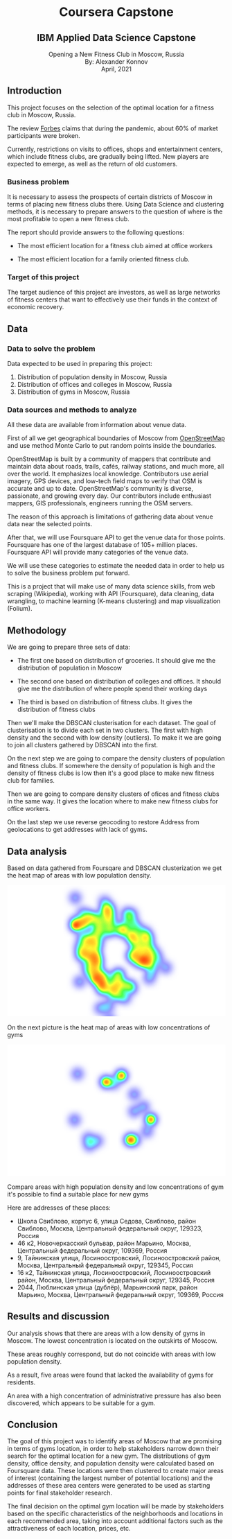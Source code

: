 <center><h1>Coursera Capstone</h1>

<h2>IBM Applied Data Science Capstone</h2>
</center>

<center>Opening a New Fitness Club in Moscow, Russia<br/>
By: Alexander Konnov<br/>
April, 2021
</center>


Introduction
-----------

This project focuses on the selection of the optimal location for a fitness club in Moscow, Russia.

The review [Forbes](https://www.forbes.ru/biznes/417589-razrushitelnoe-cunami-2020-god-stal-hudshim-za-vsyu-istoriyu-rossiyskoy-industrii) claims that during the pandemic, about 60% of market participants were broken.

Currently, restrictions on visits to offices, shops and entertainment centers, which include fitness clubs, are gradually being lifted. New players are expected to emerge, as well as the return of old customers.

### Business problem

It is necessary to assess the prospects of certain districts of Moscow in terms of placing new fitness clubs there. Using Data Science and clustering methods, it is necessary to prepare answers to the question of where is the most profitable to open a new fitness club.

The report should provide answers to the following questions:

- The most efficient location for a fitness club aimed at office workers

- The most efficient location for a family oriented fitness club.


### Target of this project

The target audience of this project are investors, as well as large networks of fitness centers that want to effectively use their funds in the context of economic recovery.

Data
--

### Data to solve the problem

Data expected to be used in preparing this project:

1. Distribution of population density in Moscow, Russia
2. Distribution of offices and colleges in Moscow, Russia
2. Distribution of gyms in Moscow, Russia

### Data sources and methods to analyze

All these data are available from information about venue data.

First of all we get geographical boundaries of Moscow from [OpenStreetMap](https://www.openstreetmap.org/) and use method Monte Carlo to put random points inside the boundaries. 

OpenStreetMap is built by a community of mappers that contribute and maintain data about roads, trails, cafés, railway stations, and much more, all over the world. 
It emphasizes local knowledge. Contributors use aerial imagery, GPS devices, and low-tech field maps to verify that OSM is accurate and up to date. 
OpenStreetMap's community is diverse, passionate, and growing every day. Our contributors include enthusiast mappers, GIS professionals, engineers running the OSM servers.


The reason of this approach is limitations of gathering data about venue data near the selected points. 

After that, we will use Foursquare API to get the venue data for those points. Foursquare has one of the largest database of 105+ million places. Foursquare API will provide many categories of the venue data.

We will use these categories to estimate the needed data in order to help us to solve the business problem put forward. 

This is a project that will make use of many data science skills, from web scraping (Wikipedia), working with API (Foursquare), data cleaning, data wrangling, to machine learning (K-means clustering) and map visualization (Folium).

Methodology <a name="methodology"></a>
-------

We are going to prepare three sets of data:

- The first one based on distribution of groceries. It should give me the distribution of population in Moscow 

- The second one based on distribution of colleges and offices. It should give me the distribution of where people spend their working days

- The third is based on distribution of fitness clubs. It gives the distribution of fitness clubs

Then we'll make the DBSCAN clusterisation for each dataset. The goal of clusterisation is to divide each set in two clusters. The first with high density and the second with low density (outliers). To make it we are going to join all clusters gathered by DBSCAN into the first.

On the next step we are going to compare the density clusters of population and fitness clubs. If somewhere the density of population is high and the density of fitness clubs is low then it's a good place to make new fitness club for families.

Then we are going to compare density clusters of ofices and fitness clubs in the same way. It gives the location where to make new fitness clubs for office workers.

On the last step we use reverse geocoding to restore Address from geolocations to get addresses with lack of gyms.

Data analysis
----

Based on data gathered from Foursqare and DBSCAN clusterization we get the heat map of areas with low population density. 

![alt text](low_population.png "Title")

On the next picture is the heat map of areas with low concentrations of gyms

![alt text](low_gyms.png "Title")

Compare areas with high population density and low concentrations of gym it's possible to find a suitable place for new gyms

Here are addresses of these places:

- Школа Свиблово, корпус 6, улица Седова, Свиблово, район Свиблово, Москва, Центральный федеральный округ, 129323, Россия
- 46 к2, Новочеркасский бульвар, район Марьино, Москва, Центральный федеральный округ, 109369, Россия
- 9, Тайнинская улица, Лосиноостровский, Лосиноостровский район, Москва, Центральный федеральный округ, 129345, Россия
- 16 к2, Тайнинская улица, Лосиноостровский, Лосиноостровский район, Москва, Центральный федеральный округ, 129345, Россия
- 2044, Люблинская улица (дублёр), Марьинский парк, район Марьино, Москва, Центральный федеральный округ, 109369, Россия

Results and discussion <a name="results"></a>
-------

Our analysis shows that there are areas with a low density of gyms in Moscow. The lowest concentration is located on the outskirts of Moscow.

These areas roughly correspond, but do not coincide with areas with low population density.

As a result, five areas were found that lacked the availability of gyms for residents.

An area with a high concentration of administrative pressure has also been discovered, which appears to be suitable for a gym.

Conclusion <a name="conclusion"></a>
-----------

The goal of this project was to identify areas of Moscow that are promising in terms of gyms location, in order to help stakeholders narrow down their search for the optimal location for a new gym. The distributions of gym density, office density, and population density were calculated based on Foursquare data. These locations were then clustered to create major areas of interest (containing the largest number of potential locations) and the addresses of these area centers were generated to be used as starting points for final stakeholder research.

The final decision on the optimal gym location will be made by stakeholders based on the specific characteristics of the neighborhoods and locations in each recommended area, taking into account additional factors such as the attractiveness of each location, prices, etc.